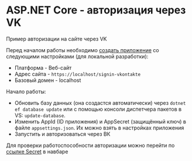 # ASP.NET Core - авторизация через VK
Пример авторизации на сайте через VK

Перед началом работы необходимо [создать приложение](https://vk.com/apps?act=manage) со следующими настройками (для локальной разработки):
* Платформа - Веб-сайт
* Адрес сайта - `https://localhost/signin-vkontakte`
* Базовый домен - localhost

Начало работы:
* Обновить базу данных (она создастся автоматически) через `dotnet ef database update` или с помощью консоли диспетчера пакетов в VS: `update-database`.
* Изменить AppId (ID приложения) и AppSecret (защищённый ключ) в файле `appsettings.json`. Их можно взять в настройках приложения
* Запустить и авторизоваться через ВК

Для проверки работоспособности авторизации можно перейти по [ссылке Secret](https://localhost:5001/Home/Secret) в навбаре
